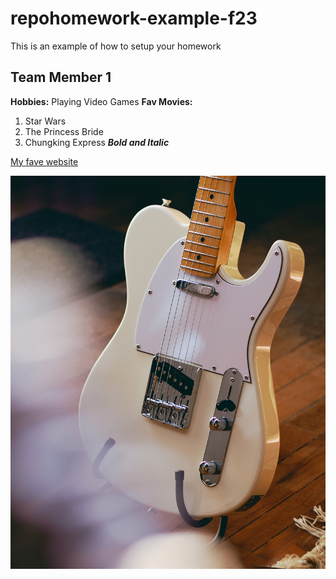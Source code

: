 # repohomework-example-f23
This is an example of how to setup your homework

## Team Member 1
**Hobbies:** Playing Video Games
**Fav Movies:** 
1. Star Wars
2. The Princess Bride
3. Chungking Express
***Bold and Italic***

[My fave website](https://www.youtube.com/watch?v=yU5KXTDCf-0)

![Fender Telecaster Guitar](imgs/tele.jpg)